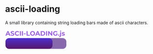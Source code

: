 # ascii-loading
A small library containing string loading bars made of ascii characters.

![Ascii loading logo](miscellaneous/ascii-loading-logo.png)
